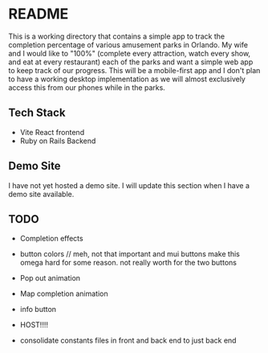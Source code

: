 # README

This is a working directory that contains a simple app to track the completion percentage of various amusement parks in Orlando. My wife and I would like to "100%" (complete every attraction, watch every show, and eat at every restaurant) each of the parks and want a simple web app to keep track of our progress. This will be a mobile-first app and I don't plan to have a working desktop implementation as we will almost exclusively access this from our phones while in the parks.

## Tech Stack

- Vite React frontend
- Ruby on Rails Backend

## Demo Site

I have not yet hosted a demo site. I will update this section when I have a demo site available.

## TODO

- Completion effects

- button colors // meh, not that important and mui buttons make this omega hard for some reason. not really worth for the two buttons
- Pop out animation
- Map completion animation
- info button
- HOST!!!!
- consolidate constants files in front and back end to just back end
